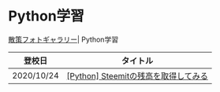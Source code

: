 # Python学習

[散策フォトギャラリー](./photogarally.html)| Python学習

|登校日|タイトル|
|---|---|
|2020/10/24|[[Python] Steemitの残高を取得してみる](https://steemit.com/hive-101145/@yasu/2bhwam-python-steemit)|

